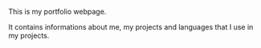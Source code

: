 This is my portfolio webpage.

It contains informations about me, my projects and languages that I use in my projects.
